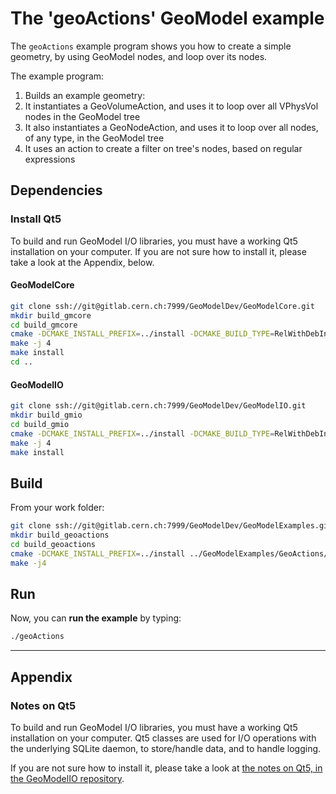 # The 'geoActions' GeoModel example

The `geoActions` example program shows you how to create a simple geometry, by using GeoModel nodes, and loop over its nodes.

The example program:

 1. Builds an example geometry:
 4. It instantiates a GeoVolumeAction, and uses it to loop over all VPhysVol nodes in the GeoModel tree
 5. It also instantiates a GeoNodeAction, and uses it to loop over all nodes, of any type, in the GeoModel tree
 6. It uses an action to create a filter on tree's nodes, based on regular expressions

## Dependencies

### Install Qt5

To build and run GeoModel I/O libraries, you must have a working Qt5 installation on your computer.
If you are not sure how to install it, please take a look at the Appendix, below.


#### GeoModelCore

```bash
git clone ssh://git@gitlab.cern.ch:7999/GeoModelDev/GeoModelCore.git
mkdir build_gmcore
cd build_gmcore
cmake -DCMAKE_INSTALL_PREFIX=../install -DCMAKE_BUILD_TYPE=RelWithDebInfo ../GeoModelCore
make -j 4
make install
cd ..
```

#### GeoModelIO

```bash
git clone ssh://git@gitlab.cern.ch:7999/GeoModelDev/GeoModelIO.git
mkdir build_gmio
cd build_gmio
cmake -DCMAKE_INSTALL_PREFIX=../install -DCMAKE_BUILD_TYPE=RelWithDebInfo ../GeoModelIO
make -j 4
make install
```



## Build

From your work folder:

```bash
git clone ssh://git@gitlab.cern.ch:7999/GeoModelDev/GeoModelExamples.git
mkdir build_geoactions
cd build_geoactions
cmake -DCMAKE_INSTALL_PREFIX=../install ../GeoModelExamples/GeoActions/
make -j4
```

## Run

Now, you can **run the example** by typing:

```bash
./geoActions
```


----

## Appendix

### Notes on Qt5

To build and run GeoModel I/O libraries, you must have a working Qt5 installation on your computer. Qt5 classes are used for I/O operations with the underlying SQLite daemon, to store/handle data, and to handle logging.

If you are not sure how to install it, please take a look at [the notes on Qt5, in the GeoModelIO repository](https://gitlab.cern.ch/GeoModelDev/GeoModelIO/blob/main/README_QT5_NOTES.md).
